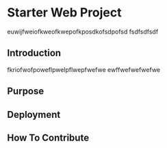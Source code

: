 # Starter Web Project
euwijfweiofkweofkwepofkposdkofsdpofsd
fsdfsdfsdf

## Introduction
fkriofwofpoweflpwelpflwepfwefwe
ewffwefwefwefwe

## Purpose

## Deployment

## How To Contribute